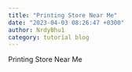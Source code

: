 ```yaml
---
title: "Printing Store Near Me"
date: "2023-04-03 08:26:47 +0300"
author: NrdyBhu1
category: tutorial blog
---
```

Printing Store Near Me
